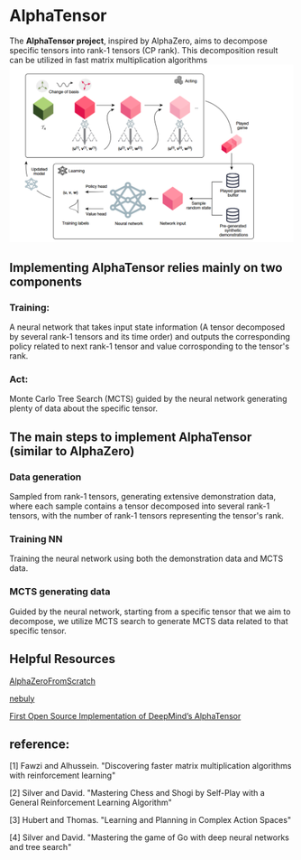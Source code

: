 # AlphaTensor
The **AlphaTensor project**, inspired by AlphaZero, aims to decompose specific tensors into rank-1 tensors (CP rank). This decomposition result can be utilized in fast matrix multiplication algorithms 
![alt text](./image/alphatensor.png)

## Implementing AlphaTensor relies mainly on two components
### Training: 
A neural network that takes input state information (A tensor decomposed by several rank-1 tensors and its time order) and outputs the corresponding policy related to next rank-1 tensor and value corrosponding to the tensor's rank.  
### Act:
Monte Carlo Tree Search (MCTS) guided by the neural network generating plenty of data about the specific tensor.

## The main steps to implement AlphaTensor (similar to AlphaZero)
### Data generation
Sampled from rank-1 tensors, generating extensive demonstration data, where each sample contains a tensor decomposed into several rank-1 tensors, with the number of rank-1 tensors representing the tensor's rank.
### Training NN
Training the neural network using both the demonstration data and MCTS data.
### MCTS generating data
Guided by the neural network, starting from a specific tensor that we aim to decompose, we utilize MCTS search to generate MCTS data related to that specific tensor.

## Helpful Resources
[AlphaZeroFromScratch](https://github.com/foersterrobert/AlphaZeroFromScratch) 

[nebuly](https://github.com/nebuly-ai/nebuly/)

[First Open Source Implementation of DeepMind’s AlphaTensor](https://www.kdnuggets.com/2023/03/first-open-source-implementation-deepmind-alphatensor.html)

## reference:
<a id="ref1">[1]</a> 
Fawzi and Alhussein. "Discovering faster matrix multiplication algorithms with reinforcement learning"

<a id="ref2">[2]</a> 
Silver and David. "Mastering Chess and Shogi by Self-Play with a General Reinforcement Learning Algorithm"

<a id="ref3">[3]</a> 
Hubert and Thomas. "Learning and Planning in Complex Action Spaces"

<a id="ref4">[4]</a> 
Silver and David. "Mastering the game of Go with deep neural networks and tree search"


